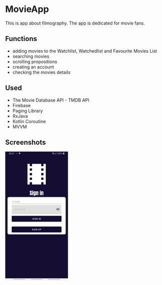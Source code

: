 # MovieApp
This is app about filmography. The app is dedicated for movie fans. 

## Functions
* adding movies to the Watchlist, Watchedlist and Favourite Movies List
* searching movies
* scrolling propositions
* creating an account
* checking the movies details

## Used

* The Movie Database API - TMDB API
* Firebase
* Paging Library
* RxJava
* Kotlin Coroutine
* MVVM

## Screenshots

<img src="screenshots/Screenshot_log.jpg" width=200 >
